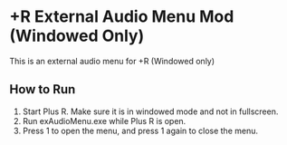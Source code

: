 # +R External Audio Menu Mod (Windowed Only)
This is an external audio menu for +R (Windowed only)

## How to Run
1. Start Plus R. Make sure it is in windowed mode and not in fullscreen.
2. Run exAudioMenu.exe while Plus R is open.
3. Press 1 to open the menu, and press 1 again to close the menu.
